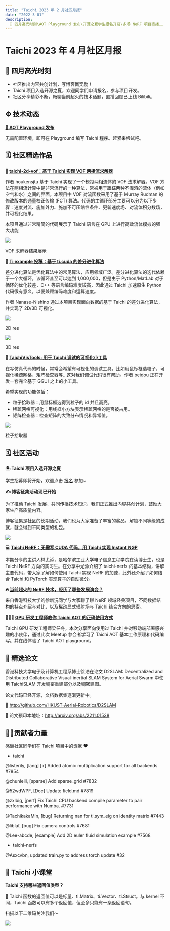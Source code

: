 ```yaml
---
title: "Taichi 2023 年 2 月社区月报"
date: "2022-3-01"
description:
  📌 四月高光时刻\AOT Playground 发布\开源之夏学生报名开启\多场 NeRF 项目直播……
---
```


# Taichi 2023 年 4 月社区月报

## 📌 四月高光时刻

- 社区推出内容共创计划，写博客赢奖励！
- Taichi 项目入选开源之夏，欢迎同学们申请报名，参与项目开发。
- 社区分享精彩不断，畅聊当前超火的技术话题，直播回顾已上线 Bilibili。

## ⚙️ 技术动态

**[🎡 AOT Playground 发布](https://aot-play.taichi-lang.cn/)**

无需配置环境，即可在 Playground 编写 Taichi 程序。赶紧来尝试吧。

## 🗓️ 社区精选作品

**🌊 [taichi-2d-vof：基于 Taichi 实现 VOF 两相流求解器](http://github.com/houkensjtu/taichi-2d-vof)**

作者 houkensjtu 基于 Taichi 实现了一个模拟两相流体的 VOF 法求解器。VOF 方法在两相流计算中是非常流行的一种算法，常被用于跟踪两种不混溶的流体（例如空气和水）之间的界面。本项目中 VOF 对流函数采用了基于 Murray Rudman 的修改版本的通量校正传输 (FCT) 算法。代码的主循环部分主要可以分为以下步骤：速度对流、施加外力、施加不可压缩性条件、更新速度场、对流体积分数场，并可视化结果。

本项目通过非常精简的代码展示了 Taichi 语言在 GPU 上进行高效流体模拟的强大功能

![](https://user-images.githubusercontent.com/124654014/236474644-b92502c9-7fba-40db-b64b-dc2f34425435.gif)

VOF 求解器结果展示

**🔢 [Ti example 投稿：基于 ti.cuda 的差分进化算法](http://forum.taichi-lang.cn/t/topic/4136)**

差分进化算法是优化算法中的常见算法，应用领域广泛。差分进化算法的迭代依赖于一个大循环，该循环甚至可以达到 1,000,000，但是由于 Python/MatLab 对于循环的优化较差，C++ 等语言编码难度较高，因此通过 Taichi 加速原生 Python 代码很有意义，以便兼顾编码难度和运算速度。

作者 Nanase-Nishino 通过本项目实现面向数据的基于 Taichi 的差分进化算法，并实现了 2D/3D 可视化。

![](https://user-images.githubusercontent.com/124654014/236474760-f361dc6b-951c-41bf-8c74-d20d87eb79cd.gif)

2D res

![](https://user-images.githubusercontent.com/124654014/236474927-d2d661ca-9384-4101-ad37-df569eee0c5d.gif)

3D res

**🧰 [TaichiVisTools: 用于 Taichi 调试的可视化小工具](forum.taichi-lang.cn/t/topic/4244)**

在写仿真代码的时候，常常会希望有可视化的调试工具。比如用鼠标框选粒子，可视化稀疏网格，矩阵检查器等…这对我们调试代码很有帮助。作者 beidou 正在开发一套完全基于 GGUI 之上的小工具。

希望实现的功能包括：

- 粒子拾取器：用鼠标框选得到粒子的 id 并且高亮。
- 稀疏网格可视化：用线框小方块表示稀疏网格的是否被占用。
- 矩阵检查器：检查矩阵的大致分布情况和异常值。

![](https://user-images.githubusercontent.com/124654014/236475235-de48c95d-c31c-4e12-82c9-afd7fb964bf6.png)

粒子拾取器

## 🗓️ 社区活动

**🏝 Taichi 项目入选开源之夏**

学生招募即将开始，欢迎点击 [报名](http://summer-ospp.ac.cn/org/orgdetail/1f1103c9-5204-4cbc-8723-03d43acbaaf1?lang=zh) 参加~

**✍️ 博客征集活动现已开始**

为了推动 Taichi 发展，共同传播技术知识，我们正式推出内容共创计划，鼓励大家生产高质量内容。

博客征集是社区的长期活动，我们也为大家准备了丰富的奖品。解锁不同等级的成就，就会得到不同类型的礼包。

![](https://user-images.githubusercontent.com/124654014/236476366-cce54d72-9a97-4c22-b0ad-4a38e8de80ac.png)

**💻 [Taichi NeRF：无需写 CUDA 代码，用 Taichi 实现 Instant NGP](https://www.bilibili.com/video/BV1oV4y1S7RE/?spm_id_from=333.999.0.0)**

本期分享的主讲人林尤添，是哈尔滨工业大学电子信息工程学院在读博士生，也是 Taichi NeRF 方向的实习生。在分享中尤添介绍了 taichi-nerfs 的基本结构，讲解主要代码，带大家了解如何使用 Taichi 实现 NeRF 的加速，此外还介绍了如何结合 Taichi 和 PyTorch 实现算子的自动微分。

**🔥 [当前超火的 NeRF 技术，经历了哪些发展演变？](https://www.bilibili.com/video/BV11g4y1M75L/?spm_id_from=333.999.0.0)**
 
来自香港科技大学的徐新沅同学与大家聊了聊 NeRF 领域经典项目，不同数据结构的特点介绍与对比，以及稀疏显式辐射场与 Taichi 结合方向的思索。

**👨🏻‍💻 [GPU 研发工程师教你 Taichi AOT 的正确使用方式](https://www.bilibili.com/video/BV1mh4y1H7K4/?spm_id_from=333.999.0.0)**

Taichi GPU 研发工程师梁任冬，本次分享面向使用过 Taichi 并对移动端部署感兴趣的小伙伴，通过此次 Meetup 参会者学习了 Taichi AOT 基本工作原理和代码编写。并在线体验了 Taichi AOT playground。

## 📝 精选论文

香港科技大学电子及计算机工程系博士徐浩在论文 D2SLAM: Decentralized and Distributed Collaborative Visual-inertial SLAM System for Aerial Swarm 中使用 TaichiSLAM 开发稠密重建部分以及稠密建图。

论文代码已经开源，文档数据集逐渐更新中。

🔗 http://github.com/HKUST-Aerial-Robotics/D2SLAM 

🔗 论文预印本地址：http://arxiv.org/abs/2211.01538

## 🙋‍♂️贡献者力量

感谢社区同学们在 Taichi 项目中的贡献 ❤️

- taichi

@listerily, [lang] [ir] Added atomic multiplication support for all backends #7854

@chunleili, [sparse] Add sparse_grid #7832

@52wdWPF, [Doc] Update field.md #7819

@zxlbig, [perf] Fix Taichi CPU backend compile parameter to pair performance with Numba. #7731

@TachikakaMin, [bug] Returning nan for ti.sym_eig on identity matrix #7443

@liblaf, [bug] Fix camera controls #7681

@Lee-abcde, [example] Add 2D euler fluid simulation example #7568

- taichi-nerfs

@Asxcvbn, updated train.py to address torch update #32


## 🎒 Taichi 小课堂

**Taichi 支持哪些返回值类型？**

🤔 Taichi 函数的返回值可以是标量、ti.Matrix、ti.Vector、ti.Struct。与 kernel 不同，Taichi 函数可以有多个返回值，但至多只能有一条返回语句。

扫描以下二维码关注我们～

![](https://user-images.githubusercontent.com/124654014/232975155-6b306bbb-e54f-4904-aab0-b8e09fd9b650.jpeg)
